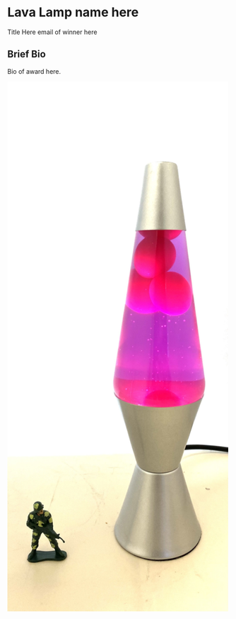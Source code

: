 # Lava Lamp name here


Title Here
email of winner here 

## Brief Bio
Bio of award here.

<img src='IMG_9669.jpg' alt='IMG_9669' width='500'/>
